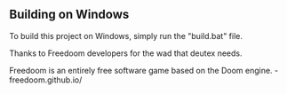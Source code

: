 Building on Windows
-
To build this project on Windows, simply run the "build.bat" file.

Thanks to Freedoom developers for the wad that deutex needs.

Freedoom is an entirely free software game based on the Doom engine. - freedoom.github.io/